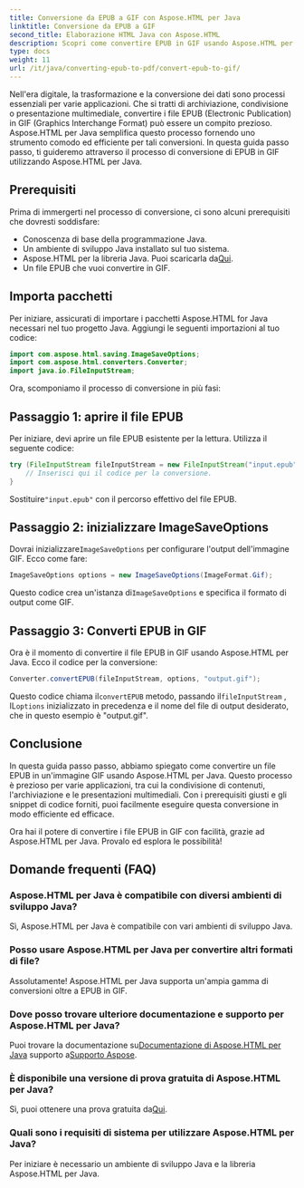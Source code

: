 ```yaml
---
title: Conversione da EPUB a GIF con Aspose.HTML per Java
linktitle: Conversione da EPUB a GIF
second_title: Elaborazione HTML Java con Aspose.HTML
description: Scopri come convertire EPUB in GIF usando Aspose.HTML per Java. Processo di conversione semplice ed efficiente per tutte le tue esigenze multimediali.
type: docs
weight: 11
url: /it/java/converting-epub-to-pdf/convert-epub-to-gif/
---
```


Nell'era digitale, la trasformazione e la conversione dei dati sono processi essenziali per varie applicazioni. Che si tratti di archiviazione, condivisione o presentazione multimediale, convertire i file EPUB (Electronic Publication) in GIF (Graphics Interchange Format) può essere un compito prezioso. Aspose.HTML per Java semplifica questo processo fornendo uno strumento comodo ed efficiente per tali conversioni. In questa guida passo passo, ti guideremo attraverso il processo di conversione di EPUB in GIF utilizzando Aspose.HTML per Java.

## Prerequisiti

Prima di immergerti nel processo di conversione, ci sono alcuni prerequisiti che dovresti soddisfare:

- Conoscenza di base della programmazione Java.
- Un ambiente di sviluppo Java installato sul tuo sistema.
-  Aspose.HTML per la libreria Java. Puoi scaricarla da[Qui](https://releases.aspose.com/html/java/).
- Un file EPUB che vuoi convertire in GIF.

## Importa pacchetti

Per iniziare, assicurati di importare i pacchetti Aspose.HTML for Java necessari nel tuo progetto Java. Aggiungi le seguenti importazioni al tuo codice:

```java
import com.aspose.html.saving.ImageSaveOptions;
import com.aspose.html.converters.Converter;
import java.io.FileInputStream;
```

Ora, scomponiamo il processo di conversione in più fasi:

## Passaggio 1: aprire il file EPUB

Per iniziare, devi aprire un file EPUB esistente per la lettura. Utilizza il seguente codice:

```java
try (FileInputStream fileInputStream = new FileInputStream("input.epub")) {
    // Inserisci qui il codice per la conversione.
}
```

 Sostituire`"input.epub"` con il percorso effettivo del file EPUB.

## Passaggio 2: inizializzare ImageSaveOptions

 Dovrai inizializzare`ImageSaveOptions` per configurare l'output dell'immagine GIF. Ecco come fare:

```java
ImageSaveOptions options = new ImageSaveOptions(ImageFormat.Gif);
```

 Questo codice crea un'istanza di`ImageSaveOptions` e specifica il formato di output come GIF.

## Passaggio 3: Converti EPUB in GIF

Ora è il momento di convertire il file EPUB in GIF usando Aspose.HTML per Java. Ecco il codice per la conversione:

```java
Converter.convertEPUB(fileInputStream, options, "output.gif");
```

 Questo codice chiama il`convertEPUB` metodo, passando il`fileInputStream` , IL`options` inizializzato in precedenza e il nome del file di output desiderato, che in questo esempio è "output.gif". 

## Conclusione

In questa guida passo passo, abbiamo spiegato come convertire un file EPUB in un'immagine GIF usando Aspose.HTML per Java. Questo processo è prezioso per varie applicazioni, tra cui la condivisione di contenuti, l'archiviazione e le presentazioni multimediali. Con i prerequisiti giusti e gli snippet di codice forniti, puoi facilmente eseguire questa conversione in modo efficiente ed efficace.

Ora hai il potere di convertire i file EPUB in GIF con facilità, grazie ad Aspose.HTML per Java. Provalo ed esplora le possibilità!

## Domande frequenti (FAQ)

### Aspose.HTML per Java è compatibile con diversi ambienti di sviluppo Java?
Sì, Aspose.HTML per Java è compatibile con vari ambienti di sviluppo Java.

### Posso usare Aspose.HTML per Java per convertire altri formati di file?
Assolutamente! Aspose.HTML per Java supporta un'ampia gamma di conversioni oltre a EPUB in GIF.

### Dove posso trovare ulteriore documentazione e supporto per Aspose.HTML per Java?
 Puoi trovare la documentazione su[Documentazione di Aspose.HTML per Java](https://reference.aspose.com/html/java/) supporto a[Supporto Aspose](https://forum.aspose.com/).

### È disponibile una versione di prova gratuita di Aspose.HTML per Java?
 Sì, puoi ottenere una prova gratuita da[Qui](https://releases.aspose.com/).

### Quali sono i requisiti di sistema per utilizzare Aspose.HTML per Java?
Per iniziare è necessario un ambiente di sviluppo Java e la libreria Aspose.HTML per Java.
